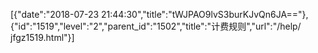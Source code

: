 [{"date":"2018-07-23 21:44:30","title":"tWJPAO9lvS3burKJvQn6JA=="},{"id":"1519","level":"2","parent_id":"1502","title":"​计费规则","url":"/help/​jfgz1519.html"}]